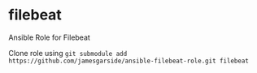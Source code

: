 # filebeat
Ansible Role for Filebeat

Clone role using ```git submodule add https://github.com/jamesgarside/ansible-filebeat-role.git filebeat```